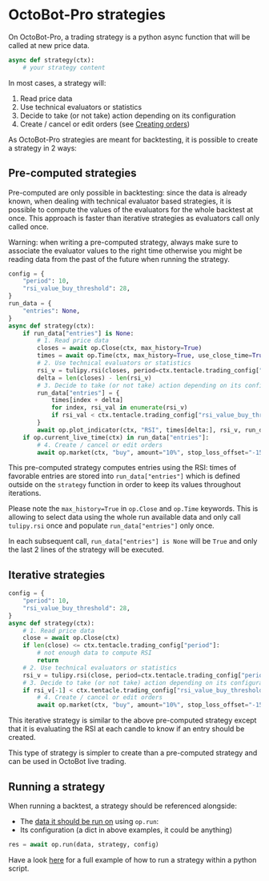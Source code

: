 # OctoBot-Pro strategies

On OctoBot-Pro, a trading strategy is a python async function that will be called at new price data.
``` python
async def strategy(ctx):
    # your strategy content
```

In most cases, a strategy will:
1. Read price data
2. Use technical evaluators or statistics
3. Decide to take (or not take) action depending on its configuration 
4. Create / cancel or edit orders (see [Creating orders](docs/trading/orders.md))

As OctoBot-Pro strategies are meant for backtesting, it is possible to create a strategy in 2 ways:
## Pre-computed strategies
Pre-computed are only possible in backtesting: since the data is already known, when dealing with technical 
evaluator based strategies, it is possible to compute the values of the evaluators for the whole backtest at once. 
This approach is faster than iterative strategies as evaluators call only called once. 

Warning: when writing a pre-computed strategy, always make sure to associate the evaluator values to the 
right time otherwise you might be reading data from the past of the future when running the strategy.

``` python
config = {
    "period": 10,
    "rsi_value_buy_threshold": 28,
}
run_data = {
    "entries": None,
}
async def strategy(ctx):
    if run_data["entries"] is None:
        # 1. Read price data
        closes = await op.Close(ctx, max_history=True)
        times = await op.Time(ctx, max_history=True, use_close_time=True)
        # 2. Use technical evaluators or statistics 
        rsi_v = tulipy.rsi(closes, period=ctx.tentacle.trading_config["period"])
        delta = len(closes) - len(rsi_v)
        # 3. Decide to take (or not take) action depending on its configuration 
        run_data["entries"] = {
            times[index + delta]
            for index, rsi_val in enumerate(rsi_v)
            if rsi_val < ctx.tentacle.trading_config["rsi_value_buy_threshold"]
        }
        await op.plot_indicator(ctx, "RSI", times[delta:], rsi_v, run_data["entries"])
    if op.current_live_time(ctx) in run_data["entries"]:
        # 4. Create / cancel or edit orders
        await op.market(ctx, "buy", amount="10%", stop_loss_offset="-15%", take_profit_offset="25%")
```
This pre-computed strategy computes entries using the RSI: times of favorable entries are stored into 
`run_data["entries"]` which is defined outside on the `strategy` function in order to keep its values 
throughout iterations.

Please note the `max_history=True` in `op.Close` and `op.Time` keywords. This is allowing to select 
data using the whole run available data and only call `tulipy.rsi` once and populate `run_data["entries"]` 
only once.

In each subsequent call, `run_data["entries"] is None` will be `True` and only the last 2 lines of 
the strategy will be executed. 

## Iterative strategies
``` python
config = {
    "period": 10,
    "rsi_value_buy_threshold": 28,
}
async def strategy(ctx):
    # 1. Read price data
    close = await op.Close(ctx)
    if len(close) <= ctx.tentacle.trading_config["period"]:
        # not enough data to compute RSI
        return
    # 2. Use technical evaluators or statistics 
    rsi_v = tulipy.rsi(close, period=ctx.tentacle.trading_config["period"])
    # 3. Decide to take (or not take) action depending on its configuration 
    if rsi_v[-1] < ctx.tentacle.trading_config["rsi_value_buy_threshold"]:
        # 4. Create / cancel or edit orders
        await op.market(ctx, "buy", amount="10%", stop_loss_offset="-15%", take_profit_offset="25%")
```
This iterative strategy is similar to the above pre-computed strategy except that it is evaluating the RSI 
at each candle to know if an entry should be created.

This type of strategy is simpler to create than a pre-computed strategy and can be used in 
OctoBot live trading.

## Running a strategy

When running a backtest, a strategy should be referenced alongside:
- The [data it should be run on](docs/data/fetching_data.md) using `op.run`:
- Its configuration (a dict in above examples, it could be anything)

``` python
res = await op.run(data, strategy, config)
```

Have a look [here](https://pro.octobot.info/#script) for a full example of 
how to run a strategy within a python script.
